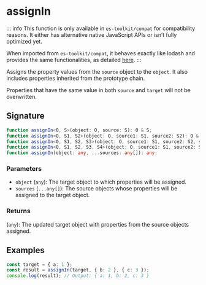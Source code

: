 # assignIn

::: info
This function is only available in `es-toolkit/compat` for compatibility reasons. It either has alternative native JavaScript APIs or isn’t fully optimized yet.

When imported from `es-toolkit/compat`, it behaves exactly like lodash and provides the same functionalities, as detailed [here](../../../compatibility.md).
:::

Assigns the property values from the `source` object to the `object`. It also includes properties inherited from the prototype chain.

Properties that have the same value in both `source` and `target` will not be overwritten.

## Signature

```typescript
function assignIn<O, S>(object: O, source: S): O & S;
function assignIn<O, S1, S2>(object: O, source1: S1, source2: S2): O & S1 & S2;
function assignIn<O, S1, S2, S3>(object: O, source1: S1, source2: S2, source3: S3): O & S1 & S2 & S3;
function assignIn<O, S1, S2, S3, S4>(object: O, source1: S1, source2: S2, source3: S3, source4: S4): O & S1 & S2 & S3;
function assignIn(object: any, ...sources: any[]): any;
```

### Parameters

- `object` (`any`): The target object to which properties will be assigned.
- `sources` (`...any[]`): The source objects whose properties will be assigned to the target object.

### Returns

(`any`): The updated target object with properties from the source objects assigned.

## Examples

```typescript
const target = { a: 1 };
const result = assignIn(target, { b: 2 }, { c: 3 });
console.log(result); // Output: { a: 1, b: 2, c: 3 }
```
